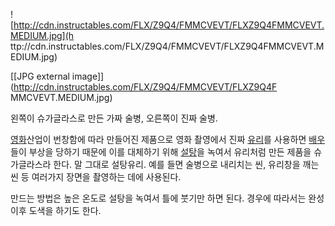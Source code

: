 ![http://cdn.instructables.com/FLX/Z9Q4/FMMCVEVT/FLXZ9Q4FMMCVEVT.MEDIUM.jpg](h
ttp://cdn.instructables.com/FLX/Z9Q4/FMMCVEVT/FLXZ9Q4FMMCVEVT.MEDIUM.jpg)

[[JPG external image]](http://cdn.instructables.com/FLX/Z9Q4/FMMCVEVT/FLXZ9Q4F
MMCVEVT.MEDIUM.jpg)

  
왼쪽이 슈가글라스로 만든 가짜 술병, 오른쪽이 진짜 술병.

[영화](%EC%98%81%ED%99%94.md)산업이 번창함에 따라 만들어진 제품으로 영화 촬영에서 진짜
[유리](%EC%9C%A0%EB%A6%AC.md)를 사용하면 [배우](%EB%B0%B0%EC%9A%B0.md)들이 부상을 당하기
때문에 이를 대체하기 위해 [설탕](%EC%84%A4%ED%83%95.md)을 녹여서 유리처럼 만든 제품을 슈가글라스라 한다. 말
그대로 설탕유리. 예를 들면 술병으로 내리치는 씬, 유리창을 깨는 씬 등 여러가지 장면을 촬영하는 데에 사용된다.

만드는 방법은 높은 온도로 설탕을 녹여서 틀에 붓기만 하면 된다. 경우에 따라서는 완성 이후 도색을 하기도 한다.

